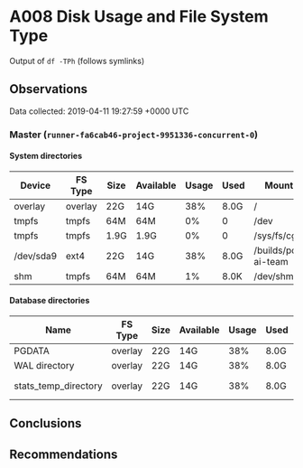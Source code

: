 # A008 Disk Usage and File System Type
Output of `df -TPh` (follows symlinks)

## Observations ##
Data collected: 2019-04-11 19:27:59 +0000 UTC  

    
        
### Master (`runner-fa6cab46-project-9951336-concurrent-0`) ###

#### System directories ####
| Device | FS Type | Size | Available | Usage | Used | Mount Point |
|-------|---------|------|-----------|-----|------|-------------|
| overlay|overlay|22G|14G|38%|8.0G|/ |
| tmpfs|tmpfs|64M|64M|0%|0|/dev |
| tmpfs|tmpfs|1.9G|1.9G|0%|0|/sys/fs/cgroup |
| /dev/sda9|ext4|22G|14G|38%|8.0G|/builds/postgres-ai-team |
| shm|tmpfs|64M|64M|1%|8.0K|/dev/shm |


#### Database directories ####
| Name | FS Type | Size | Available | Usage | Used | Mount Point | Path | Device |
|-----|---------|------|-----------|-----|------|-------------|------|-------|
| PGDATA |overlay |22G |14G |38% |8.0G |/ |/var/lib/postgresql/11/main |overlay |
| WAL directory |overlay |22G |14G |38% |8.0G |/ |/var/lib/postgresql/11/main/pg_wal |overlay |
| stats_temp_directory |overlay |22G |14G |38% |8.0G |/ |/var/run/postgresql/11-main.pg_stat_tmp |overlay |


        
    




## Conclusions ##

## Recommendations ##
